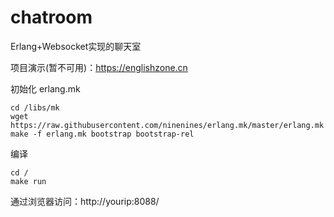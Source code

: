 # chatroom
Erlang+Websocket实现的聊天室

项目演示(暂不可用)：https://englishzone.cn


初始化 erlang.mk
```
cd /libs/mk
wget https://raw.githubusercontent.com/ninenines/erlang.mk/master/erlang.mk
make -f erlang.mk bootstrap bootstrap-rel
```

编译
```
cd /
make run
```

通过浏览器访问：http://yourip:8088/

